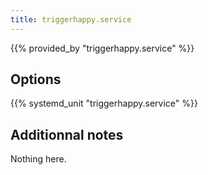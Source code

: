 ```yaml
---
title: triggerhappy.service
---
```


{{% provided_by "triggerhappy.service" %}}

## Options

{{% systemd_unit "triggerhappy.service" %}}

## Additionnal notes

Nothing here.